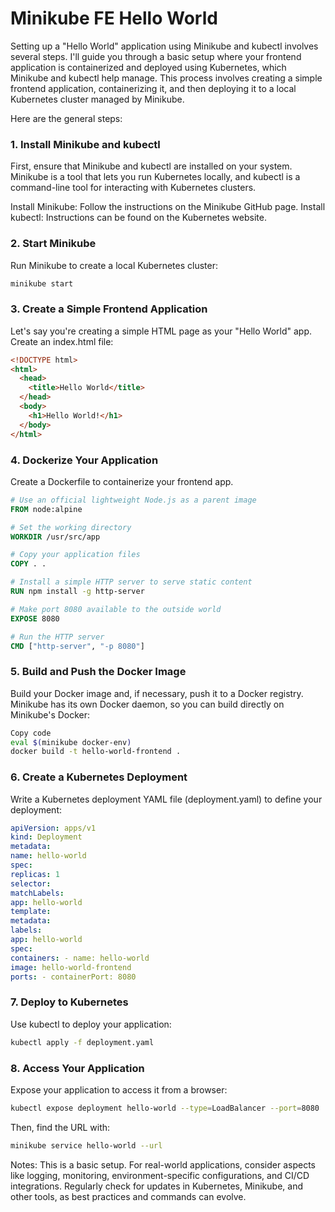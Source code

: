 # Minikube FE Hello World

Setting up a "Hello World" application using Minikube and kubectl involves several steps. I'll guide you through a basic setup where your frontend application is containerized and deployed using Kubernetes, which Minikube and kubectl help manage. This process involves creating a simple frontend application, containerizing it, and then deploying it to a local Kubernetes cluster managed by Minikube.

Here are the general steps:

### 1. Install Minikube and kubectl

First, ensure that Minikube and kubectl are installed on your system. Minikube is a tool that lets you run Kubernetes locally, and kubectl is a command-line tool for interacting with Kubernetes clusters.

Install Minikube: Follow the instructions on the Minikube GitHub page.
Install kubectl: Instructions can be found on the Kubernetes website.

### 2. Start Minikube

Run Minikube to create a local Kubernetes cluster:

```bash
minikube start
```

### 3. Create a Simple Frontend Application

Let's say you're creating a simple HTML page as your "Hello World" app. Create an index.html file:

```html
<!DOCTYPE html>
<html>
  <head>
    <title>Hello World</title>
  </head>
  <body>
    <h1>Hello World!</h1>
  </body>
</html>
```

### 4. Dockerize Your Application

Create a Dockerfile to containerize your frontend app.

```Dockerfile
# Use an official lightweight Node.js as a parent image
FROM node:alpine

# Set the working directory
WORKDIR /usr/src/app

# Copy your application files
COPY . .

# Install a simple HTTP server to serve static content
RUN npm install -g http-server

# Make port 8080 available to the outside world
EXPOSE 8080

# Run the HTTP server
CMD ["http-server", "-p 8080"]
```

### 5. Build and Push the Docker Image

Build your Docker image and, if necessary, push it to a Docker registry. Minikube has its own Docker daemon, so you can build directly on Minikube's Docker:

```bash
Copy code
eval $(minikube docker-env)
docker build -t hello-world-frontend .
```

### 6. Create a Kubernetes Deployment

Write a Kubernetes deployment YAML file (deployment.yaml) to define your deployment:

```yaml
apiVersion: apps/v1
kind: Deployment
metadata:
name: hello-world
spec:
replicas: 1
selector:
matchLabels:
app: hello-world
template:
metadata:
labels:
app: hello-world
spec:
containers: - name: hello-world
image: hello-world-frontend
ports: - containerPort: 8080
```

### 7. Deploy to Kubernetes

Use kubectl to deploy your application:

```bash
kubectl apply -f deployment.yaml
```

### 8. Access Your Application

Expose your application to access it from a browser:

```bash
kubectl expose deployment hello-world --type=LoadBalancer --port=8080
```

Then, find the URL with:

```bash
minikube service hello-world --url
```

Notes:
This is a basic setup. For real-world applications, consider aspects like logging, monitoring, environment-specific configurations, and CI/CD integrations.
Regularly check for updates in Kubernetes, Minikube, and other tools, as best practices and commands can evolve.
